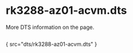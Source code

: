 # rk3288-az01-acvm.dts

More DTS information on the [](Linux-DTSs.md) page.

```
```
{ src="dts/rk3288-az01-acvm.dts" }
